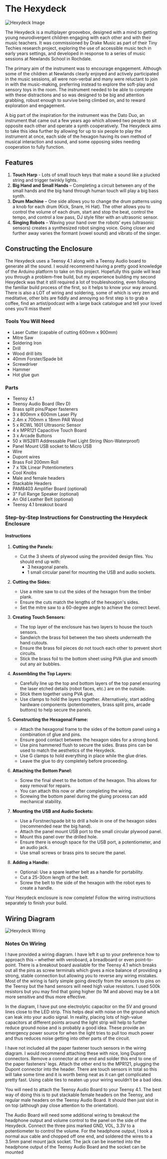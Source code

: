 # The Hexydeck

![Hexydeck Image](https://github.com/billyischilly/hexydeck/blob/main/Build%20Pictures/IMG_5344%20Large.jpeg)

The Hexydeck is a multiplayer groovebox, designed with a mind to getting young neurodivergent children engaging with each other and with their music teachers. It was commissioned by Drake Music as part of their Tiny Techies research project, exploring the use of accessible music tech in early years settings, and developed in response to a series of music sessions at Newlands School in Rochdale.

The primary aim of the instrument was to encourage engagement. Although some of the children at Newlands clearly enjoyed and actively participated in the music sessions, all were non-verbal and many were reluctant to join in with the music-making, preferring instead to explore the soft-play and sensory toys in the room. The instrument needed to be able to compete with these distractions and so was designed to be big and attention grabbing, robust enough to survive being climbed on, and to reward exploration and engagement.

A big part of the inspiration for the instrument was the Dato Duo, an instrument that came out a few years ago which allowed two people to sit opposite each other and operate a synth cooperatively. The Hexydeck aims to take this idea further by allowing for up to six people to play the instrument at once, each side of the hexagon having its own method of musical interaction and sound, and some opposing sides needing cooperation to fully function.

## Features

1. **Touch Harp** - Lots of small touch keys that make a sound like a plucked string and trigger twinkly lights.
2. **Big Hand and Small Hands** – Completing a circuit between any of the small hands and the big hand through human touch will play a big bass synth.
3. **Drum Machine** – One side allows you to change the drum patterns using a knob for each drum (Kick, Snare, Hi Hat). The other allows you to control the volume of each drum, start and stop the beat, control the tempo, and control a low pass, DJ style filter with an ultrasonic sensor.
4. **Singing Robots** – Waving your hand over the robots’ eyes (ultrasonic sensors) creates a synthesized robot singing voice. Going closer and further away varies the formant (vowel sound) and vibrato of the singer.

## Constructing the Enclosure

The Hexydeck uses a Teensy 4.1 along with a Teensy Audio board to generate all the sound. I would recommend having a pretty good knowledge of the Arduino platform to take on this project. Hopefully this guide will lead you through a problem-free build, but my experience building my second Hexydeck was that it still required a lot of troubleshooting, even following the familiar build process of the first, so it helps to know your way around. There is also a LOT of wiring and soldering, some of which is very zen and meditative, other bits are fiddly and annoying so first step is to grab a coffee, find an artist/podcast with a large back catalogue and tell your loved ones you’ll miss them!

### Tools You Will Need

- Laser Cutter (capable of cutting 600mm x 900mm)
- Mitre Saw
- Soldering Iron
- Drill
- Wood drill bits
- 40mm Forster/Spade bit
- Screwdriver
- Hammer
- Hot glue gun

### Parts

- Teensy 4.1
- Teensy Audio Board (Rev D)
- Brass split pins/Paper fasteners
- 3 x 800mm x 600mm Laser Ply
- 2.4m x 700mm x 18mm PAR Wood
- 5 x RCWL 1601 Ultrasonic Sensor
- 4 x MPR121 Capacitive Touch Board
- 3 x Arcade Buttons
- 50 x WS2811 Addressable Pixel Light String (Non-Waterproof)
- Panel Mount USB socket to Micro USB
- Wire
- Dupont wires
- Brass Foil 200mm Roll
- 7 x 10k Linear Potentiometers
- Cool Knobs
- Male and female headers
- Stackable Headers
- PAM8403 Amplifier Board (optional)
- 3” Full Range Speaker (optional)
- An Old Leather Belt (optional)
- Teensy 4.1 breakout board

### Step-by-Step Instructions for Constructing the Hexydeck Enclosure

#### Instructions

1. **Cutting the Panels:**
   - Cut the 3 sheets of plywood using the provided design files. You should end up with:
     - 3 hexagonal panels.
     - 1 small circular panel for mounting the USB and audio sockets.

2. **Cutting the Sides:**
   - Use a mitre saw to cut the sides of the hexagon from the timber plank.
   - Ensure the cuts match the lengths of the hexagon's sides.
   - Set the mitre saw to a 60-degree angle to achieve the correct bevel.

3. **Creating Touch Sensors:**
   - The top layer of the enclosure has two layers to house the touch sensors.
   - Sandwich the brass foil between the two sheets underneath the hand cutouts.
   - Ensure the brass foil pieces do not touch each other to prevent short circuits.
   - Stick the brass foil to the bottom sheet using PVA glue and smooth out any air bubbles.

4. **Assembling the Top Layers:**
   - Carefully line up the top and bottom layers of the top panel ensuring the laser etched details (robot faces, etc.) are on the outside.
   - Stick them together using PVA glue.
   - Use clamps to hold the layers together. Alternatively, start adding hardware components (potentiometers, brass split pins, arcade buttons) to help secure the panels.

5. **Constructing the Hexagonal Frame:**
   - Attach the hexagonal frame to the sides of the bottom panel using a combination of glue and pins.
   - Ensure good contact between the hexagon sides for a strong bond.
   - Use pins hammered flush to secure the sides. Brass pins can be used to match the aesthetics of the Hexydeck.
   - Use G clamps to hold everything in place while the glue dries.
   - Leave the glue to dry completely before proceeding.

6. **Attaching the Bottom Panel:**
   - Screw the final sheet to the bottom of the hexagon. This allows for easy removal for repairs.
   - You can attach this now or after completing the wiring.
   - Screwing the bottom panel during the gluing process can add mechanical stability.

7. **Mounting the USB and Audio Sockets:**
   - Use a Forstner/spade bit to drill a hole in one of the hexagon sides (recommended near the big hand).
   - Attach the panel mount USB port to the small circular plywood panel.
   - Mount this panel over the drilled hole.
   - Ensure there is enough space for the USB port, a potentiometer, and an audio jack.
   - Use small screws or brass pins to secure the panel.

8. **Adding a Handle:**
   - Optional: Use a spare leather belt as a handle for portability.
   - Cut a 25-30cm length of the belt.
   - Screw the belt to the side of the hexagon with the robot eyes to create a handle.

Your Hexydeck enclosure is now complete! Follow the wiring instructions separately to finish your build.

## Wiring Diagram 

![Hexydeck Wiring]([https://github.com/billyischilly/hexydeck/blob/main/Build%20Pictures/IMG_5344%20Large.jpeg](https://github.com/billyischilly/hexydeck/blob/main/Build%20Pictures/Hexydeck%20Wiring.jpg))

### Notes On Wiring

I have provided a wiring diagram. I have left it up to your preference how to approach this – whether with veroboard, a breadboard or even point-to-point. There is a breakout board available for the Teensy 4.1 which breaks out all the pins as screw terminals which gives a nice balance of providing a strong, stable connection but allowing you to reverse any wiring mistakes. Most of the wiring is fairly simple going directly from the sensors to pins on the Teensy but the hand sensors will need high value resistors. I used 500k resistors but you may find that going higher (to 1M and above) may be a bit more sensitive and thus more effective.

In the diagram, I have put one electrolytic capacitor on the 5V and ground lines close to the LED strip. This helps deal with noise on the ground which can leak into your audio signal. In reality, placing lots of high-value capacitors at different points around the light strip will help to further reduce ground noise and is probably a good idea. These provide an emergency power source for when the light tries to pull too much power and thus reduces noise getting into other parts of the circuit.

I have not included all the paper fastener touch sensors in the wiring diagram. I would recommend attaching these with nice, long Dupont connectors. Remove a connector at one end and solder this end to one of the paper fasteners’ legs. Attach the other end to the MPR121, plugging the Dupont connector into the header. There are touch sensors in total so this will take some time and it is worth being neat as it can get complicated pretty fast. Using cable ties to neaten up your wiring wouldn’t be a bad idea.

You will need to attach the Teensy Audio Board to your Teensy 4.1. The best way of doing this is to put stackable female headers on the Teensy, and regular male headers on the Teensy Audio Board. It should then just slot in on top (although pay close attention to the orientation).

The Audio Board will need some additional wiring to breakout the headphone output and volume control to the panel on the side of the Hexydeck. Connect the three pins marked GND, VOL, 3.3V to a potentiometer to control the volume. For the headphone output, I took a normal aux cable and chopped off one end, and soldered the wires to a 3.5mm panel mount jack socket. The jack can be inserted into the headphone output of the Teensy Audio Board and the socket can be mounted
